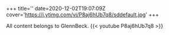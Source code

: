 +++
title=''
date=2020-12-02T19:07:09Z
cover='https://i.ytimg.com/vi/P8aj6hUb7q8/sddefault.jpg'
+++

All content belongs to GlennBeck.
{{< youtube P8aj6hUb7q8 >}}
